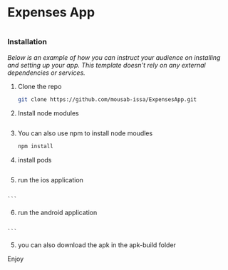 <h1>Expenses App<h1 />
  
  ### Installation

_Below is an example of how you can instruct your audience on installing and setting up your app. This template doesn't rely on any external dependencies or services._

1. Clone the repo
    ```sh
   git clone https://github.com/mousab-issa/ExpensesApp.git
   ```
2. Install node modules
   ```yarn
   ```
3. You can also use npm to install node moudles 
   ```sh
   npm install
   ```
4. install pods 
   ```cd ios && pod install && cd ..';
   ```
 5. run the ios application  
   ```yarn ios';
   ```
    ```
 6. run the android application  
   ```yarn android ';
   ```
    ```
 5. you can also download the apk in the apk-build folder
  
  Enjoy
  
